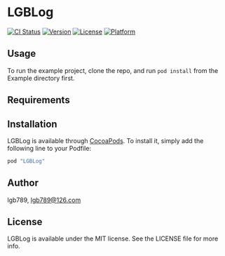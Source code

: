 # LGBLog

[![CI Status](http://img.shields.io/travis/lgb789/LGBLog.svg?style=flat)](https://travis-ci.org/lgb789/LGBLog)
[![Version](https://img.shields.io/cocoapods/v/LGBLog.svg?style=flat)](http://cocoapods.org/pods/LGBLog)
[![License](https://img.shields.io/cocoapods/l/LGBLog.svg?style=flat)](http://cocoapods.org/pods/LGBLog)
[![Platform](https://img.shields.io/cocoapods/p/LGBLog.svg?style=flat)](http://cocoapods.org/pods/LGBLog)

## Usage

To run the example project, clone the repo, and run `pod install` from the Example directory first.

## Requirements

## Installation

LGBLog is available through [CocoaPods](http://cocoapods.org). To install
it, simply add the following line to your Podfile:

```ruby
pod "LGBLog"
```

## Author

lgb789, lgb789@126.com

## License

LGBLog is available under the MIT license. See the LICENSE file for more info.
